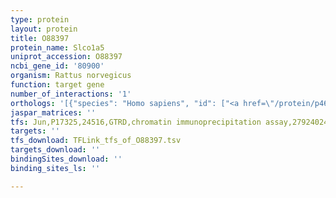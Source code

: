 ```yaml
---
type: protein
layout: protein
title: O88397
protein_name: Slco1a5
uniprot_accession: O88397
ncbi_gene_id: '80900'
organism: Rattus norvegicus
function: target gene
number_of_interactions: '1'
orthologs: '[{"species": "Homo sapiens", "id": ["<a href=\"/protein/p46721\">P46721</a>"]}, {"species": "Mus musculus", "id": ["<a href=\"/protein/a0a0g2jdd1\">A0A0G2JDD1</a>"]}]'
jaspar_matrices: ''
tfs: Jun,P17325,24516,GTRD,chromatin immunoprecipitation assay,27924024%5Buid%5D,No
targets: ''
tfs_download: TFLink_tfs_of_O88397.tsv
targets_download: ''
bindingSites_download: ''
binding_sites_ls: ''

---
```

